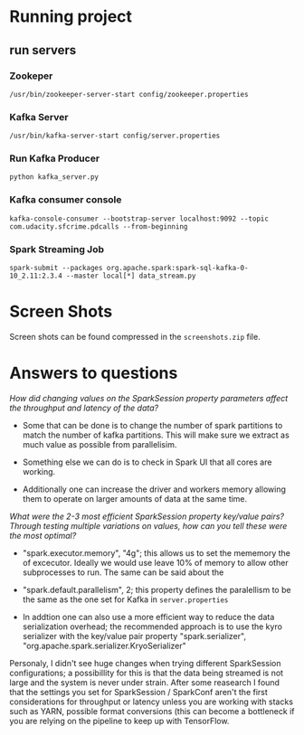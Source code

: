 # Running project

## run servers

### Zookeper
 `/usr/bin/zookeeper-server-start config/zookeeper.properties`
 
### Kafka Server
`/usr/bin/kafka-server-start config/server.properties`

### Run Kafka Producer
`python kafka_server.py`

### Kafka consumer console

`kafka-console-consumer --bootstrap-server localhost:9092 --topic com.udacity.sfcrime.pdcalls --from-beginning`


### Spark Streaming Job

`spark-submit --packages org.apache.spark:spark-sql-kafka-0-10_2.11:2.3.4 --master local[*] data_stream.py`

# Screen Shots
Screen shots can be found compressed in the `screenshots.zip` file.

# Answers to questions

*How did changing values on the SparkSession property parameters affect the throughput and latency of the data?*

- Some that can be done is to change the number of spark partitions to match the number of kafka partitions. This will make sure we extract as much value as possible from parallelisim.

- Something else we can do is to check in Spark UI that all cores are working.

- Additionally one can increase the driver and workers memory allowing them to operate on larger amounts of data at the same time.

*What were the 2-3 most efficient SparkSession property key/value pairs? Through testing multiple variations on values, how can you tell these were the most optimal?*

- "spark.executor.memory", "4g"; this allows us to set the mememory the of excecutor. Ideally we would use leave 10% of memory to allow other subprocesses to run. The same can be said about the

- "spark.default.parallelism", 2; this property defines the paralellism to be the same as the one set for Kafka in `server.properties`

- In addtion one can also use a more efficient way to reduce the data serialization overhead; the recommended approach is to use the kyro serializer with the key/value pair property "spark.serializer", "org.apache.spark.serializer.KryoSerializer"


Personaly, I didn't see huge changes when trying different SparkSession configurations; a possibillity for this is that the data being streamed is not large and the system is never under strain. After some reasearch I found that the settings you set for SparkSession / SparkConf aren't the first considerations for throughput or latency unless you are working with stacks such as YARN, possible format conversions (this can become a bottleneck if you are relying on the pipeline to keep up with TensorFlow.

